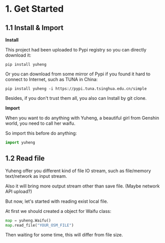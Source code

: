 # 1. Get Started

## 1.1 Install & Import

**Install**

This project had been uploaded to Pypi registry so you can directly download it:

```shell
pip install yuheng
```

Or you can download from some mirror of Pypi if you found it hard to connect to Internet, such as TUNA in China:

```shell
pip install yuheng -i https://pypi.tuna.tsinghua.edu.cn/simple
```

Besides, if you don't trust them all, you also can Install by git clone.

**Import**

When you want to do anything with Yuheng, a beautiful girl from Genshin world, you need to call her waifu.

So import this before do anything:

```python
import yuheng
```

## 1.2 Read file

Yuheng offer you different kind of file IO stream, such as file/memory text/network as input stream.

Also it will bring more output stream other than save file. (Maybe network API upload?)

But now, let's started with reading exist local file.

At first we should created a object for Waifu class:

```python
map = yuheng.Waifu()
map.read_file("YOUR_OSM_FILE")
```

Then waiting for some time, this will differ from file size.
